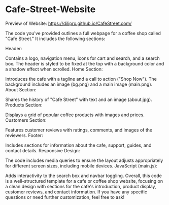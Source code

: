 # Cafe-Street-Website

Preview of Website: https://diliprx.github.io/CafeStreet.com/

The code you've provided outlines a full webpage for a coffee shop called "Cafe Street." It includes the following sections:

Header:

Contains a logo, navigation menu, icons for cart and search, and a search box.
The header is styled to be fixed at the top with a background color and a shadow effect when scrolled.
Home Section:

Introduces the cafe with a tagline and a call to action ("Shop Now").
The background includes an image (bg.png) and a main image (main.png).
About Section:

Shares the history of "Cafe Street" with text and an image (about.jpg).
Products Section:

Displays a grid of popular coffee products with images and prices.
Customers Section:

Features customer reviews with ratings, comments, and images of the reviewers.
Footer:

Includes sections for information about the cafe, support, guides, and contact details.
Responsive Design:

The code includes media queries to ensure the layout adjusts appropriately for different screen sizes, including mobile devices.
JavaScript (main.js):

Adds interactivity to the search box and navbar toggling.
Overall, this code is a well-structured template for a cafe or coffee shop website, focusing on a clean design with sections for the cafe's introduction, product display, customer reviews, and contact information. If you have any specific questions or need further customization, feel free to ask!
